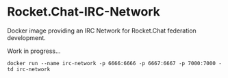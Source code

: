 # Rocket.Chat-IRC-Network
Docker image providing an IRC Network for Rocket.Chat federation development.

Work in progress...

``` shellscript
docker run --name irc-network -p 6666:6666 -p 6667:6667 -p 7000:7000 -td irc-network
```
